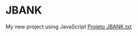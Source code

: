 # JBANK
My new project using JavaScript 
[Projeto JBANK.txt](https://github.com/julianasrkive/JBANK/files/13273839/Projeto.JBANK.txt)
